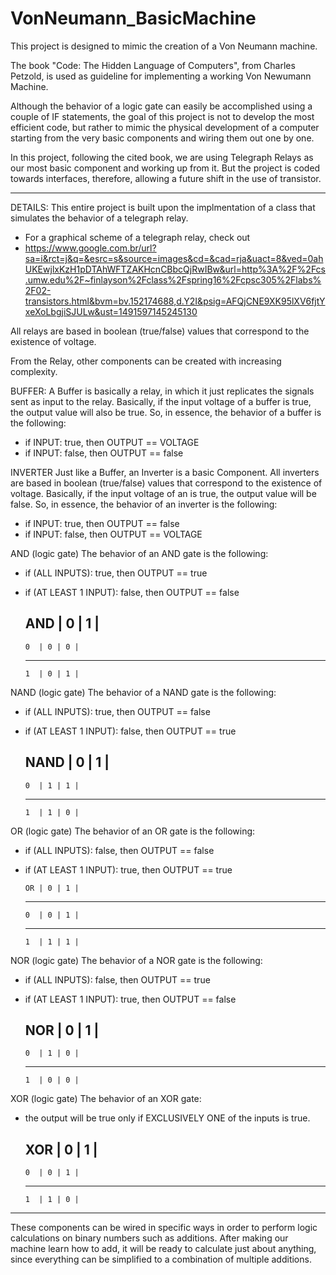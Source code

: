 # VonNeumann_BasicMachine
This project is designed to mimic the creation of a Von Neumann machine.

The book "Code: The Hidden Language of Computers", from Charles Petzold, is used as guideline for implementing a working Von Newumann Machine.

Although the behavior of a logic gate can easily be accomplished using a couple of IF statements, the goal of this project is not to develop the most efficient code, but rather to mimic the physical development of a computer starting from the very basic components and wiring them out one by one.

In this project, following the cited book, we are using Telegraph Relays as our most basic component and working up from it. But the project is coded towards interfaces, therefore, allowing a future shift in the use of transistor.

-------------------------------------------------

DETAILS:
This entire project is built upon the implmentation of a class that simulates the behavior of a telegraph relay.
 * For a graphical scheme of a telegraph relay, check out
 * https://www.google.com.br/url?sa=i&rct=j&q=&esrc=s&source=images&cd=&cad=rja&uact=8&ved=0ahUKEwjlxKzH1pDTAhWFTZAKHcnCBbcQjRwIBw&url=http%3A%2F%2Fcs.umw.edu%2F~finlayson%2Fclass%2Fspring16%2Fcpsc305%2Flabs%2F02-transistors.html&bvm=bv.152174688,d.Y2I&psig=AFQjCNE9XK95lXV6fjtYxeXoLbgjiSJULw&ust=1491597145245130

All relays are based in boolean (true/false) values that correspond to the existence of voltage.

From the Relay, other components can be created with increasing complexity.

BUFFER:
A Buffer is basically a relay, in which it just replicates the signals sent as input to the relay.
Basically, if the input voltage of a buffer is true, the output value will also be true.
So, in essence, the behavior of a buffer is the following:
  * if INPUT: true, then OUTPUT == VOLTAGE
  * if INPUT: false, then OUTPUT == false

INVERTER
Just like a Buffer, an Inverter is a basic Component.
All inverters are based in boolean (true/false) values that correspond to the existence of voltage.
Basically, if the input voltage of an is true, the output value will be false.
So, in essence, the behavior of an inverter is the following:
 * if INPUT: true, then OUTPUT == false
 * if INPUT: false, then OUTPUT == VOLTAGE

AND (logic gate)
The behavior of an AND gate is the following:
* if (ALL INPUTS): true, then OUTPUT ==  true
* if (AT LEAST 1 INPUT): false, then OUTPUT ==  false

     AND | 0 | 1 |
    --------------
      0  | 0 | 0 |
    --------------
      1  | 0 | 1 |

NAND (logic gate)
The behavior of a NAND gate is the following:
* if (ALL INPUTS): true, then OUTPUT ==  false
* if (AT LEAST 1 INPUT): false, then OUTPUT ==  true

    NAND | 0 | 1 |
    --------------
      0  | 1 | 1 |
    --------------
      1  | 1 | 0 |

OR (logic gate)
The behavior of an OR gate is the following:
* if (ALL INPUTS): false, then OUTPUT ==  false
* if (AT LEAST 1 INPUT): true, then OUTPUT ==  true

      OR | 0 | 1 |
    --------------
      0  | 0 | 1 |
    --------------
      1  | 1 | 1 |

NOR (logic gate)
The behavior of a NOR gate is the following:
* if (ALL INPUTS): false, then OUTPUT ==  true
* if (AT LEAST 1 INPUT): true, then OUTPUT ==  false

     NOR | 0 | 1 |
    --------------
      0  | 1 | 0 |
    --------------
      1  | 0 | 0 |

XOR (logic gate)
The behavior of an XOR gate:
* the output will be true only if EXCLUSIVELY ONE of the inputs is true.

     XOR | 0 | 1 |
    --------------
      0  | 0 | 1 |
    --------------
      1  | 1 | 0 |

-------------------------------------------------

These components can be wired in specific ways in order to perform logic calculations on binary numbers such as additions.
After making our machine learn how to add, it will be ready to calculate just about anything, since everything can be simplified to a combination of multiple additions.